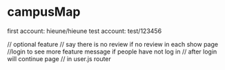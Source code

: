 # campusMap

first account: hieune/hieune
test account: test/123456

// optional feature
// say there is no review if no review in each show page
//login to see more feature message if people have not log in
// after login will continue page // in user.js router
